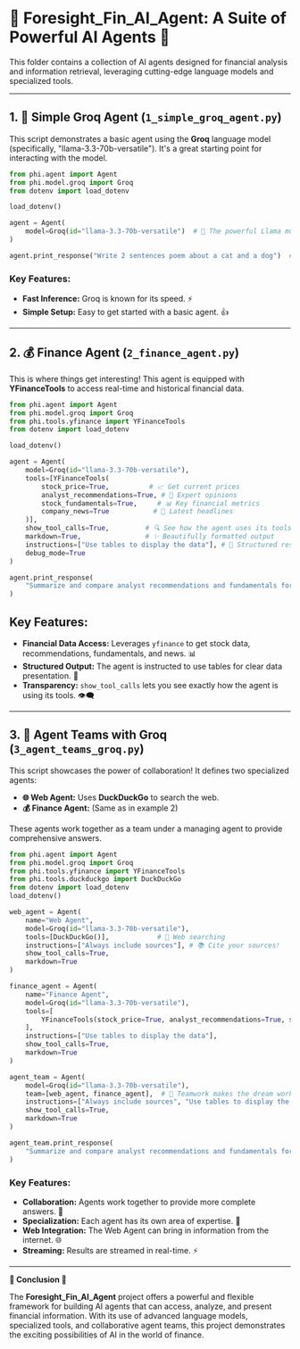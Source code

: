 # 🚀 Foresight_Fin_AI_Agent:  A Suite of Powerful AI Agents 🚀

This folder contains a collection of AI agents designed for financial analysis and information retrieval, leveraging cutting-edge language models and specialized tools.

---

## 1. 🤖 Simple Groq Agent (`1_simple_groq_agent.py`)

This script demonstrates a basic agent using the **Groq** language model (specifically, "llama-3.3-70b-versatile"). It's a great starting point for interacting with the model.

```python
from phi.agent import Agent
from phi.model.groq import Groq
from dotenv import load_dotenv

load_dotenv()

agent = Agent(
    model=Groq(id="llama-3.3-70b-versatile")  # 🦙 The powerful Llama model!
)

agent.print_response("Write 2 sentences poem about a cat and a dog")  # 📝 Let's get creative!
```

### Key Features:

*   **Fast Inference:** Groq is known for its speed. ⚡
*   **Simple Setup:** Easy to get started with a basic agent. 👍

---

## 2. 💰 Finance Agent (`2_finance_agent.py`)

This is where things get interesting! This agent is equipped with **YFinanceTools** to access real-time and historical financial data.

```python
from phi.agent import Agent
from phi.model.groq import Groq
from phi.tools.yfinance import YFinanceTools
from dotenv import load_dotenv

load_dotenv()

agent = Agent(
    model=Groq(id="llama-3.3-70b-versatile"),
    tools=[YFinanceTools(
        stock_price=True,          # 📈 Get current prices
        analyst_recommendations=True, # 🤔 Expert opinions
        stock_fundamentals=True,     # 📊 Key financial metrics
        company_news=True           # 📰 Latest headlines
    )],
    show_tool_calls=True,         # 🔍 See how the agent uses its tools
    markdown=True,                # ✨ Beautifully formatted output
    instructions=["Use tables to display the data"], # 🏓 Structured results
    debug_mode=True
)

agent.print_response(
    "Summarize and compare analyst recommendations and fundamentals for NVDA and TSLA" # 🆚 Let's compare these tech giants!
)
```

## Key Features:

*   **Financial Data Access:**  Leverages `yfinance` to get stock data, recommendations, fundamentals, and news. 📊
*   **Structured Output:**  The agent is instructed to use tables for clear data presentation. 🏓
*   **Transparency:**  `show_tool_calls` lets you see exactly how the agent is using its tools. 👁️‍🗨️

---

## 3. 🤝 Agent Teams with Groq (`3_agent_teams_groq.py`)

This script showcases the power of collaboration! It defines two specialized agents:

*   **🌐 Web Agent:** Uses **DuckDuckGo** to search the web.
*   **💰 Finance Agent:**  (Same as in example 2)

These agents work together as a team under a managing agent to provide comprehensive answers.

```python
from phi.agent import Agent
from phi.model.groq import Groq
from phi.tools.yfinance import YFinanceTools
from phi.tools.duckduckgo import DuckDuckGo
from dotenv import load_dotenv
load_dotenv()

web_agent = Agent(
    name="Web Agent",
    model=Groq(id="llama-3.3-70b-versatile"),
    tools=[DuckDuckGo()],            # 🦆 Web searching
    instructions=["Always include sources"], # 📚 Cite your sources!
    show_tool_calls=True,
    markdown=True
)

finance_agent = Agent(
    name="Finance Agent",
    model=Groq(id="llama-3.3-70b-versatile"),
    tools=[
        YFinanceTools(stock_price=True, analyst_recommendations=True, stock_fundamentals=True, company_news=True),
    ],
    instructions=["Use tables to display the data"],
    show_tool_calls=True,
    markdown=True
)

agent_team = Agent(
    model=Groq(id="llama-3.3-70b-versatile"),
    team=[web_agent, finance_agent],  # 🤝 Teamwork makes the dream work!
    instructions=["Always include sources", "Use tables to display the data"],
    show_tool_calls=True,
    markdown=True
)

agent_team.print_response(
    "Summarize and compare analyst recommendations and fundamentals for NVDA and TSLA", stream=True # ⚡ Get results as they come!
)
```

### Key Features:

*   **Collaboration:**  Agents work together to provide more complete answers. 🤝
*   **Specialization:** Each agent has its own area of expertise. 🧠
*   **Web Integration:**  The Web Agent can bring in information from the internet. 🌐
*   **Streaming:** Results are streamed in real-time. ⚡

---

**🌟 Conclusion 🌟**

The **Foresight_Fin_AI_Agent** project offers a powerful and flexible framework for building AI agents that can access, analyze, and present financial information. With its use of advanced language models, specialized tools, and collaborative agent teams, this project demonstrates the exciting possibilities of AI in the world of finance. 
